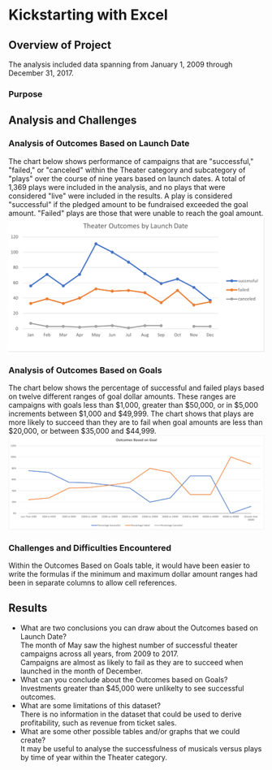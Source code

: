 # Kickstarting with Excel

## Overview of Project
The analysis included data spanning from January 1, 2009 through December 31, 2017.
### Purpose

## Analysis and Challenges

### Analysis of Outcomes Based on Launch Date
The chart below shows performance of campaigns that are "successful," "failed," or "canceled" within the Theater category and subcategory of "plays" over the course of nine years based on launch dates. A total of 1,369 plays were included in the analysis, and no plays that were considered "live" were included in the results. A play is considered "successful" if the pledged amount to be fundraised exceeded the goal amount. "Failed" plays are those that were unable to reach the goal amount. 
![Chart 1](https://github.com/banasibb/kickstarter_challenge/blob/7a4ce81c2bd8f0139ef41116c3364bb00b1ebad2/Theater_Outcomes_vs_Launch.png)
### Analysis of Outcomes Based on Goals
The chart below shows the percentage of successful and failed plays based on twelve different ranges of goal dollar amounts. These ranges are campaigns with goals less than $1,000, greater than $50,000, or in $5,000 increments between $1,000 and $49,999. The chart shows that plays are more likely to succeed than they are to fail when goal amounts are less than $20,000, or between $35,000 and $44,999. 
![Chart 1](https://github.com/banasibb/kickstarter_challenge/blob/0f72df11b4417d2661336f155ff7d5e9c19bfb3f/Outcomes%20Based%20on%20Goal.png)
### Challenges and Difficulties Encountered
Within the Outcomes Based on Goals table, it would have been easier to write the formulas if the minimum and maximum dollar amount ranges had been in separate columns to allow cell references. 
## Results

- What are two conclusions you can draw about the Outcomes based on Launch Date?<br /> 
  The month of May saw the highest number of successful theater campaigns across all years, from 2009 to 2017.<br />
  Campaigns are almost as likely to fail as they are to succeed when launched in the month of December.<br />
- What can you conclude about the Outcomes based on Goals?<br />
Investments greater than $45,000 were unlikelty to see successful outcomes. <br />
- What are some limitations of this dataset?<br />
There is no information in the dataset that could be used to derive profitability, such as revenue from ticket sales.<br />
- What are some other possible tables and/or graphs that we could create?<br />
It may be useful to analyse the successfulness of musicals versus plays by time of year within the Theater category.  
